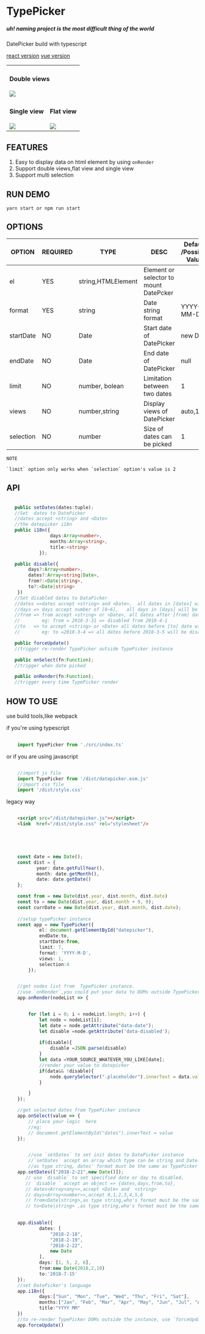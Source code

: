 # TypePicker 

##### uh! naming project is the most difficult thing of the world
 

DatePicker build with typescript



<a href="./react/index.js"> react version</a> <a href="./vue/index.vue"> vue version </a>



<table>
    <tr>
    <td colspan="2">
            <h4>Double views</h4>
            <img src="assets/double.png">
        </td>
    </tr>
    <tr>
        <td valign="top">
            <h4>Single view</h4>
            <img src="assets/single.png">
        </td>
        <td>
            <h4>Flat view</h4>
            <img src="assets/auto.png">
        </td>
    </tr>
    
</table>

## FEATURES

1.  Easy to display data on html element by using `onRender`
2.  Support double views,flat view and single view
3.  Support multi selection

## RUN DEMO

    yarn start or npm run start

## OPTIONS

| OPTION    | REQUIRED | TYPE               | DESC                                   | Default /Possible Value |
| --------- | -------- | ------------------ | -------------------------------------- | ---------------------------- |
| el        | YES      | string,HTMLElement | Element or selector to mount DatePcker |                              |
| format    | YES      | string             | Date string format                     | YYYY-MM-DD                         |
| startDate | NO       | Date               | Start date of DatePicker               | new Date                     |
| endDate   | NO       | Date               | End date of DatePicker                 | null                         |
| limit     | NO       | number, bolean                                 | Limitation between two dates | 1 |
| views     | NO       | number,string      | Display views of DatePicker            | auto,1,2                     |
| selection | NO       | number             | Size of dates can be picked            | 1                            |


```
NOTE

`limit` option only works when `selection` option's value is 2

```

## API

```typescript

   public setDates(dates:tuple);
   //Set  dates to DatePicker
   //dates accept <string> and <Date>
   //the datepicker i18n
   public i18n({
                days:Array<number>,
                months:Array<string>,
                title:<string>
            });

   public disable({
        days?:Array<number>,
        dates?:Array<string|Date>,
        from?:<Date|string>,
        to?:<Date|string>
    })
   //Set disabled dates to DataPicker
   //dates =>dates accept <string> and <Date>,  all dates in [dates] will be disabled
   //days => days accept number of [0~6],   all days in [days] will be disabled
   //from => from accept <string> or <Date>, all dates after [from] date will be disabled,
   //        eg: from = 2018-3-31 => disabled from 2018-4-1
   //to   => to accept <string> or <Date> all dates before [to] date will be disabled,
   //        eg: to =2018-3-4 => all dates before 2018-3-5 will be disabled

   public forceUpdate()
   //trigger re-render TypePicker outside TypePicker instance

   public onSelect(fn:Function);
   //trigger when date picked

   public onRender(fn:Function);
   //trigger every time TypePicker render


```

## HOW TO USE

use build tools,like webpack

if you're using typescript

```typescript
	
	import TypePicker from './src/index.ts'


```


or if you are using javascript

```javascript

	//import js file
	import TypePicker from '/dist/datepicker.esm.js'
	//import css file
	import '/dist/style.css'


```

legacy way

```html

    <script src="/dist/datepicker.js"></script>
    <link  href="/dist/style.css" rel="stylesheet"/>
    
``` 



```typescript



    const date = new Date();
    const dist = {
           year: date.getFullYear(),
           month: date.getMonth(),
           date: date.getDate()
    };

    const from = new Date(dist.year, dist.month, dist.date)
    const to = new Date(dist.year, dist.month + 9, 0);
    const currDate = new Date(dist.year, dist.month, dist.date);
    
    //setup typePicker instance
    const app = new TypePicker({
            el: document.getElementById("datepicker"),
            endDate:to,
            startDate:from,
            limit: 7,
            format: 'YYYY-M-D',
            views: 1,
            selection:4
        });


    //get nodes list from  TypePicker instance.
    //use `onRender`,you could put your data to DOMs outside TypePicker instance 
    app.onRender(nodeList => {


        for (let i = 0; i < nodeList.length; i++) {
            let node = nodeList[i];
            let date = node.getAttribute("data-date");
            let disable =node.getAttribute('data-disabled');
			
            if(disable){
                disable =JSON.parse(disable)
            }
            let data =YOUR_SOURCE_WHATEVER_YOU_LIKE[date];
            //render your value to datepicker
            if(data&& !disable){
                node.querySelector(".placeholder").innerText = data.value;
            }

        }
    });

    //get selected dates from TypePicker instance
    app.onSelect(value => {
        // place your logic  here
        //eg:
        // document.getElementById("dates").innerText = value
    });


		//use `setDates` to set init dates to DatePicker instance
		//`setDates` accept an array which type can be string and Date.
		//as type string, dates' format must be the same as TypePicker's date format
    app.setDates(["2018-2-21",new Date()]);
       // use `disable` to set specified date or day to disabled,
       // `disable ` accept an object => {dates,days,from,to},
       // dates<Array<any>>,accept <Date> and  <string>
       // days<Array<number>>,accept 0,1,2,3,4,5,6
       // from<Date|string>,as type string,who's format must be the same as TypePicker's date format
       // to<Date|string> ,as type string,who's format must be the same as TypePicker's date format
   

    app.disable({
            dates: [
                "2018-2-18",
                "2018-2-19",
                "2018-2-22",
                new Date
            ],
            days: [1, 5, 2, 6],
            from:new Date(2018,2,10)
            to:'2018-7-15'
    });
    //set DatePicker's language
    app.i18n({
            days:["Sun", "Mon", "Tue", "Wed", "Thu", "Fri", "Sat"],
            months:["Jan", "Feb", "Mar", "Apr", "May", "Jun", "Jul", "Aug", "Sep", "Oct", "Nov", "Dec"],
            title:"YYYY MM"
    })
    //to re-render TypePicker DOMs outside the instance, use `forceUpdate`
    app.forceUpdate()
    
    
```
